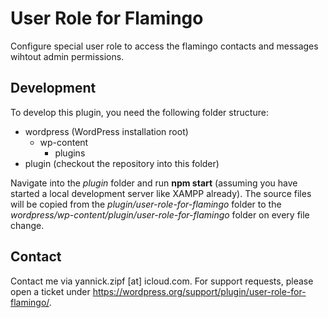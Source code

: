 # User Role for Flamingo
Configure special user role to access the flamingo contacts and messages wihtout admin permissions.

## Development
To develop this plugin, you need the following folder structure:
- wordpress (WordPress installation root)
    - wp-content
        - plugins
- plugin (checkout the repository into this folder)

Navigate into the *plugin* folder and run **npm start** (assuming you have started a local development server like XAMPP already).
The source files will be copied from the *plugin/user-role-for-flamingo* folder to the *wordpress/wp-content/plugin/user-role-for-flamingo* folder on every file change. 

## Contact
Contact me via yannick.zipf [at] icloud.com.
For support requests, please open a ticket under https://wordpress.org/support/plugin/user-role-for-flamingo/.